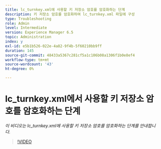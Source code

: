 ```yaml
---
title: lc_turnkey.xml에 사용할 키 저장소 암호를 암호화하는 단계
description: 키 저장소 암호를 암호화하여 lc_turnkey.xml 파일에 구성
type: Troubleshooting
role: Admin
level: Intermediate
version: Experience Manager 6.5
topic: Administration
index: y
exl-id: e5b1b526-022e-4a82-9f4b-5f60210bb9ff
duration: 145
source-git-commit: 48433a5367c281cf5a1c106b08a1306f1b0e8ef4
workflow-type: tm+mt
source-wordcount: '43'
ht-degree: 0%

---
```


# lc_turnkey.xml에서 사용할 키 저장소 암호를 암호화하는 단계

*이 비디오는 lc_turnkey.xml에 사용할 키 저장소 암호를 암호화하는 단계를 안내합니다.*

>[!VIDEO](https://video.tv.adobe.com/v/335538?quality=12&learn=on)

